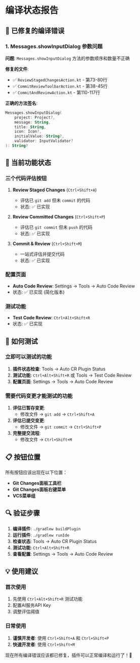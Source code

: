 # 编译状态报告

## 🔧 已修复的编译错误

### 1. Messages.showInputDialog 参数问题
**问题**: `Messages.showInputDialog` 方法的参数顺序和数量不正确

**修复的文件**:
- ✅ `ReviewStagedChangesAction.kt` - 第73-80行
- ✅ `CommitReviewToolbarAction.kt` - 第38-45行  
- ✅ `CommitAndReviewAction.kt` - 第110-117行

**正确的方法签名**:
```kotlin
Messages.showInputDialog(
    project: Project?,
    message: String,
    title: String,
    icon: Icon?,
    initialValue: String?,
    validator: InputValidator?
): String?
```

## 🎯 当前功能状态

### 三个代码评估按钮
1. **Review Staged Changes** (`Ctrl+Shift+A`)
   - 评估已 `git add` 但未 `commit` 的代码
   - 状态: ✅ 已实现

2. **Review Committed Changes** (`Ctrl+Shift+P`)
   - 评估已 `git commit` 但未 `push` 的代码
   - 状态: ✅ 已实现

3. **Commit & Review** (`Ctrl+Shift+M`)
   - 一站式评估并提交代码
   - 状态: ✅ 已实现

### 配置页面
- **Auto Code Review**: Settings → Tools → Auto Code Review
- 状态: ✅ 已实现 (简化版本)

### 测试功能
- **Test Code Review**: `Ctrl+Alt+Shift+R`
- 状态: ✅ 已实现

## 🚀 如何测试

### 立即可以测试的功能
1. **插件状态检查**: Tools → Auto CR Plugin Status
2. **测试功能**: `Ctrl+Alt+Shift+R` 或 Tools → Test Code Review
3. **配置页面**: Settings → Tools → Auto Code Review

### 需要代码变更才能测试的功能
1. **评估已暂存变更**: 
   - 修改文件 → `git add` → `Ctrl+Shift+A`
2. **评估已提交变更**: 
   - 修改文件 → `git commit` → `Ctrl+Shift+P`
3. **完整提交流程**: 
   - 修改文件 → `Ctrl+Shift+M`

## 📋 按钮位置

所有按钮应该出现在以下位置：
- **Git Changes面板工具栏**
- **Git Changes面板右键菜单**
- **VCS菜单组**

## 🔍 验证步骤

1. **编译插件**: `./gradlew buildPlugin`
2. **运行插件**: `./gradlew runIde`
3. **检查状态**: Tools → Auto CR Plugin Status
4. **测试功能**: `Ctrl+Alt+Shift+R`
5. **查看配置**: Settings → Tools → Auto Code Review

## 💡 使用建议

### 首次使用
1. 先使用 `Ctrl+Alt+Shift+R` 测试功能
2. 配置AI服务API Key
3. 调整评估阈值

### 日常使用
1. **谨慎开发者**: 使用 `Ctrl+Shift+A` 和 `Ctrl+Shift+P`
2. **快速开发者**: 使用 `Ctrl+Shift+M`

现在所有编译错误应该都已修复，插件可以正常编译和运行了！🎉

